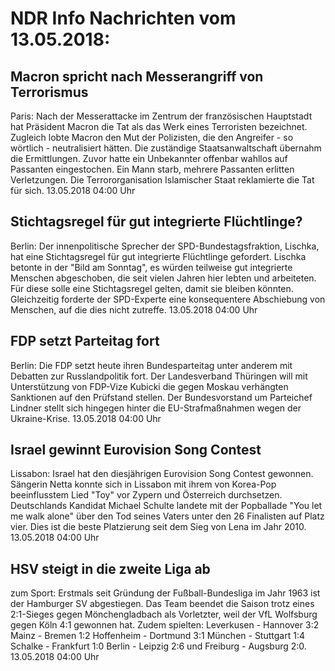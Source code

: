 # NDR Info Nachrichten vom 13.05.2018:


## Macron spricht nach Messerangriff von Terrorismus
Paris: Nach der Messerattacke im Zentrum der französischen Hauptstadt hat Präsident Macron die Tat als das Werk eines Terroristen bezeichnet. Zugleich lobte Macron den Mut der Polizisten, die den Angreifer - so wörtlich - neutralisiert hätten. Die zuständige Staatsanwaltschaft übernahm die Ermittlungen. Zuvor hatte ein Unbekannter offenbar wahllos auf Passanten eingestochen. Ein Mann starb, mehrere Passanten erlitten Verletzungen. Die Terrororganisation Islamischer Staat reklamierte die Tat für sich. 13.05.2018 04:00 Uhr 

## Stichtagsregel für gut integrierte Flüchtlinge?
Berlin: Der innenpolitische Sprecher der SPD-Bundestagsfraktion, Lischka, hat eine Stichtagsregel für gut integrierte Flüchtlinge gefordert. Lischka betonte in der "Bild am Sonntag", es würden teilweise gut integrierte Menschen abgeschoben, die seit vielen Jahren hier lebten und arbeiteten. Für diese solle eine Stichtagsregel gelten, damit sie bleiben könnten. Gleichzeitig forderte der SPD-Experte eine konsequentere Abschiebung von Menschen, auf die dies nicht zutreffe. 13.05.2018 04:00 Uhr 

## FDP setzt Parteitag fort
Berlin: Die FDP setzt heute ihren Bundesparteitag unter anderem mit Debatten zur Russlandpolitik fort. Der Landesverband Thüringen will mit Unterstützung von FDP-Vize Kubicki die gegen Moskau verhängten Sanktionen auf den Prüfstand stellen. Der Bundesvorstand um Parteichef Lindner stellt sich hingegen hinter die EU-Strafmaßnahmen wegen der Ukraine-Krise. 13.05.2018 04:00 Uhr 

## Israel gewinnt Eurovision Song Contest
Lissabon: Israel hat den diesjährigen Eurovision Song Contest gewonnen. Sängerin Netta konnte sich in Lissabon mit ihrem von Korea-Pop beeinflusstem Lied "Toy" vor Zypern und Österreich durchsetzen. Deutschlands Kandidat Michael Schulte landete mit der Popballade "You let me walk alone" über den Tod seines Vaters unter den 26 Finalisten auf Platz vier. Dies ist die beste Platzierung seit dem Sieg von Lena im Jahr 2010. 13.05.2018 04:00 Uhr 

## HSV steigt in die zweite Liga ab
zum Sport: 	Erstmals seit Gründung der Fußball-Bundesliga im Jahr 1963 ist der Hamburger SV abgestiegen. Das Team beendet die Saison trotz eines 2:1-Sieges gegen Mönchengladbach als Vorletzter, weil der VfL Wolfsburg gegen Köln 4:1 gewonnen hat. Zudem spielten:
Leverkusen - Hannover  3:2
Mainz - Bremen  1:2
Hoffenheim - Dortmund   3:1
München - Stuttgart   1:4
Schalke - Frankfurt 1:0
Berlin - Leipzig 2:6  und
Freiburg - Augsburg 2:0. 13.05.2018 04:00 Uhr 
